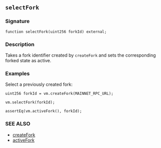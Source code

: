 ## `selectFork`

### Signature

```solidity
function selectFork(uint256 forkId) external;
```

### Description

Takes a fork identifier created by `createFork` and sets the corresponding forked state as active.

### Examples

Select a previously created fork:

```solidity
uint256 forkId = vm.createFork(MAINNET_RPC_URL);

vm.selectFork(forkId);

assertEq(vm.activeFork(), forkId);
```

### SEE ALSO

- [createFork](./create-fork.md)
- [activeFork](./active-fork.md)
